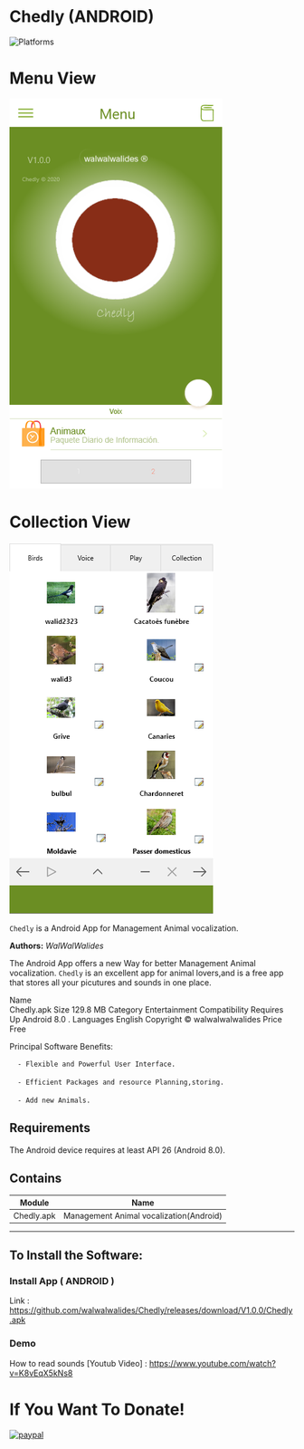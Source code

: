 # Chedly (ANDROID)
![Platforms](https://img.shields.io/badge/Supported%20platforms-ANDROID-BLUE.svg)

# Menu View
![](View/Img/MainView.png)
# Collection View
![](View/Img/Chedly_Mobile.png)


`Chedly` is a Android App for Management Animal vocalization.


**Authors:**  *WalWalWalides*


The Android App offers a new Way for better Management Animal vocalization.
`Chedly` is an excellent app for animal lovers,and is a free app that stores all your picutures and sounds in one place.

Name  
  Chedly.apk
Size
    129.8 MB
Category
    Entertainment 
Compatibility
    Requires Up Android 8.0 . 
Languages
    English
Copyright
    © walwalwalwalides
Price
    Free 






Principal Software Benefits:

      - Flexible and Powerful User Interface.

      - Efficient Packages and resource Planning,storing.     
      
      - Add new Animals.

## Requirements

The Android device requires at least API 26 (Android 8.0).

    


## Contains

| Module | Name | 
| --- | --- |
|Chedly.apk|Management Animal vocalization(Android)|


------

## To Install the Software:

### Install App ( ANDROID ) 

Link : https://github.com/walwalwalides/Chedly/releases/download/V1.0.0/Chedly.apk

### Demo
How to read sounds 
[Youtub Video] : https://www.youtube.com/watch?v=K8vEqX5kNs8

# If You Want To Donate!

[![paypal](https://www.paypalobjects.com/en_US/i/btn/btn_donateCC_LG.gif)](https://www.paypal.com/cgi-bin/webscr?cmd=_s-xclick&hosted_button_id=Y79F36A9BGLHS&source=url)


